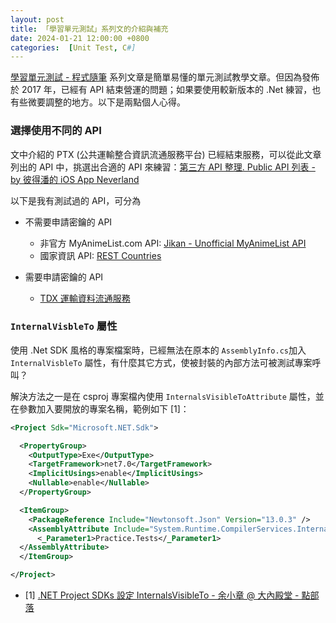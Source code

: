 ```yaml
---
layout: post
title: 「學習單元測試」系列文的介紹與補充
date: 2024-01-21 12:00:00 +0800
categories:  [Unit Test, C#]
--- 
```


[學習單元測試 - 程式隨筆](https://toyo0103.github.io/categories/學習單元測試/) 系列文章是簡單易懂的單元測試教學文章。但因為發佈於 2017 年，已經有 API 結束營運的問題；如果要使用較新版本的 .Net 練習，也有些微要調整的地方。以下是兩點個人心得。

### 選擇使用不同的 API

文中介紹的 PTX (公共運輸整合資訊流通服務平台) 已經結束服務，可以從此文章列出的 API 中，挑選出合適的 API 來練習：[第三方 API 整理. Public API 列表 - by 彼得潘的 iOS App Neverland](https://medium.com/彼得潘的-swift-ios-app-開發問題解答集/第三方-api-整理-115868a56959)

以下是我有測試過的 API，可分為

- 不需要申請密鑰的 API

  - 非官方 MyAnimeList.com API: [Jikan - Unofficial MyAnimeList API](https://jikan.moe/)
  - 國家資訊 API: [REST Countries](https://restcountries.com/)

- 需要申請密鑰的 API

  - [TDX 運輸資料流通服務](https://tdx.transportdata.tw/)

### `InternalVisbleTo` 屬性

使用 .Net SDK 風格的專案檔案時，已經無法在原本的 `AssemblyInfo.cs`加入 `InternalVisbleTo` 屬性，有什麼其它方式，使被封裝的內部方法可被測試專案呼叫？

解決方法之一是在 csproj 專案檔內使用 `InternalsVisibleToAttribute` 屬性，並在參數加入要開放的專案名稱，範例如下 \[1\]： 

```xml
<Project Sdk="Microsoft.NET.Sdk">

  <PropertyGroup>
    <OutputType>Exe</OutputType>
    <TargetFramework>net7.0</TargetFramework>
    <ImplicitUsings>enable</ImplicitUsings>
    <Nullable>enable</Nullable>
  </PropertyGroup>

  <ItemGroup>
    <PackageReference Include="Newtonsoft.Json" Version="13.0.3" />
    <AssemblyAttribute Include="System.Runtime.CompilerServices.InternalsVisibleToAttribute">
      <_Parameter1>Practice.Tests</_Parameter1>
  </AssemblyAttribute>
  </ItemGroup>

</Project>
```

- \[1\] [.NET Project SDKs 設定 InternalsVisibleTo - 余小章 @ 大內殿堂 - 點部落](https://dotblogs.com.tw/yc421206/2021/01/22/declaring_InternalsVisibleTo_in_the_dot_net_project_sdk)